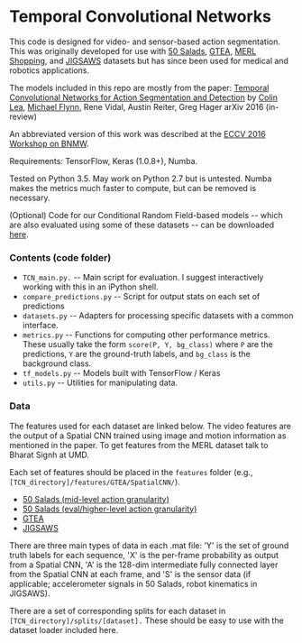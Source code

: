# Temporal Convolutional Networks

This code is designed for video- and sensor-based action segmentation. This was originally developed for use with [50 Salads](http://cvip.computing.dundee.ac.uk/datasets/foodpreparation/50salads/), [GTEA](http://ai.stanford.edu/~alireza/GTEA/), [MERL Shopping](http://www.merl.com/demos/merl-shopping-dataset), and [JIGSAWS](http://cirl.lcsr.jhu.edu/research/hmm/datasets/jigsaws_release/) datasets but has since been used for medical and robotics applications.

The models included in this repo are mostly from the paper: [Temporal Convolutional Networks for Action Segmentation and Detection](https://arxiv.org/abs/1611.05267) by
[Colin Lea](http://colinlea.com/), [Michael Flynn](https://zo7.github.io/), Rene Vidal, Austin Reiter, Greg Hager 
arXiv 2016 (in-review) 

An abbreviated version of this work was described at the [ECCV 2016  Workshop on BNMW](http://bravenewmotion.github.io/).

Requirements: TensorFlow, Keras (1.0.8+), Numba. 

Tested on Python 3.5. May work on Python 2.7 but is untested. Numba makes the metrics much faster to compute, but can be removed is necessary.

(Optional) Code for our Conditional Random Field-based models -- which are also evaluated using some of these datasets -- can be downloaded [here](https://github.com/colincsl/LCTM).

### Contents (code folder)

* `TCN_main.py.` -- Main script for evaluation. I suggest interactively working with this in an iPython shell.
* `compare_predictions.py` -- Script for output stats on each set of predictions
* `datasets.py` -- Adapters for processing specific datasets with a common interface.
* `metrics.py` -- Functions for computing other performance metrics. These usually take the form `score(P, Y, bg_class)` where `P` are the predictions, `Y` are the ground-truth labels, and `bg_class` is the background class.
* `tf_models.py` -- Models built with TensorFlow / Keras
* `utils.py` -- Utilities for manipulating data.

### Data

The features used for each dataset are linked below. The video features are the output of a Spatial CNN trained using image and motion information as mentioned in the paper. To get features from the MERL dataset talk to Bharat Signh at UMD.

Each set of features should be placed in the ``features`` folder (e.g., `[TCN_directory]/features/GTEA/SpatialCNN/`). 

* [50 Salads (mid-level action granularity)](https://drive.google.com/open?id=0B2EDVAtaGbOtUTJpdWxOc0pEaEk)
* [50 Salads (eval/higher-level action granularity)](https://drive.google.com/open?id=0B2EDVAtaGbOtUUFISWNxMjFBQkk)
* [GTEA](https://drive.google.com/open?id=0B2EDVAtaGbOtZWpLZmo0dURHdU0)
* [JIGSAWS](https://drive.google.com/open?id=0B2EDVAtaGbOtZ0lmR0U3WlRIUkE)

There are three main types of data in each .mat file: 'Y' is the set of ground truth labels for each sequence, 'X' is the per-frame probability as output from a Spatial CNN, 'A' is the 128-dim intermediate fully connected layer from the Spatial CNN at each frame, and 'S' is the sensor data (if applicable; accelerometer signals in 50 Salads, robot kinematics in JIGSAWS). 

There are a set of corresponding splits for each dataset in `[TCN_directory]/splits/[dataset].` These should be easy to use with the dataset loader included here.


